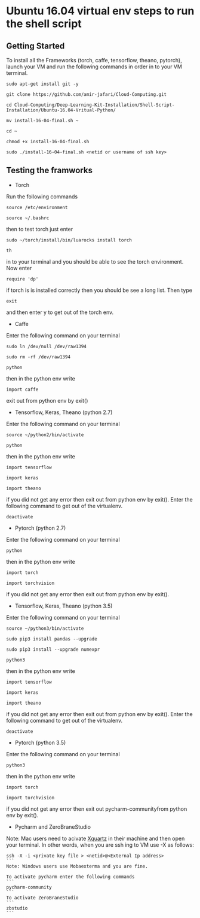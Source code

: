 # Ubuntu 16.04 virtual env steps to run the shell script

## Getting Started 

To install all the Frameworks (torch, caffe, tensorflow, theano, pytorch), launch your VM  and run the following commands in order in to your VM terminal.

```
sudo apt-get install git -y
```
```
git clone https://github.com/amir-jafari/Cloud-Computing.git
```
```
cd Cloud-Computing/Deep-Learning-Kit-Installation/Shell-Script-Installation/Ubuntu-16.04-Vritual-Python/
```
```
mv install-16-04-final.sh ~
```
```
cd ~
```
```
chmod +x install-16-04-final.sh
```
```
sudo ./install-16-04-final.sh <netid or username of ssh key>
```

## Testing the framworks

* Torch

Run the following commands

```
source /etc/environment
```
```
source ~/.bashrc
```
then to test torch just enter
```
sudo ~/torch/install/bin/luarocks install torch 
```

```
th
```
in to your terminal and you should be able to see the torch environment. Now enter 
```
require 'dp'
```
if torch is is installed correctly then you should be see a long list. Then type
```
exit
```
and then enter y to get out of the torch env.

* Caffe

Enter the following command on your terminal
```
sudo ln /dev/null /dev/raw1394
```
```
sudo rm -rf /dev/raw1394
```
```
python
```
then in the python env write
```
import caffe
```
exit out from python env by exit()

* Tensorflow, Keras, Theano (python 2.7)

Enter the following command on your terminal
```
source ~/python2/bin/activate
```
```
python
```
then in the python env write
```
import tensorflow
```
```
import keras
```
```
import theano
```
if you did not get any error then exit out from python env by exit(). Enter the following command to get out of the virtualenv.
```
deactivate
```


* Pytorch (python 2.7)

Enter the following command on your terminal
```
python
```
then in the python env write
```
import torch
```
```
import torchvision
```

if you did not get any error then exit out from python env by exit(). 


* Tensorflow, Keras, Theano (python 3.5)

Enter the following command on your terminal
```
source ~/python3/bin/activate
```
```
sudo pip3 install pandas --upgrade
```
```
sudo pip3 install --upgrade numexpr
```
```
python3
```
then in the python env write
```
import tensorflow
```
```
import keras
```
```
import theano
```
if you did not get any error then exit out from python env by exit().  Enter the following command to get out of the virtualenv.
```
deactivate
```


* Pytorch (python 3.5)

Enter the following command on your terminal
```
python3
```
then in the python env write
```
import torch
```
```
import torchvision
```

if you did not get any error then exit out pycharm-communityfrom python env by exit().

* Pycharm and ZeroBraneStudio

Note: Mac users need to acivate [Xquartz](https://www.xquartz.org/) in their machine and then open your terminal. In other words, when you are ssh ing to VM use -X as follows:
````
ssh -X -i <private key file > <netid>@<External Ip address>
``` 
Note: Windows users use Mobaexterma and you are fine.

To activate pycharm enter the following commands 
```
pycharm-community
```
To activate ZeroBraneStudio
```
zbstudio
```


